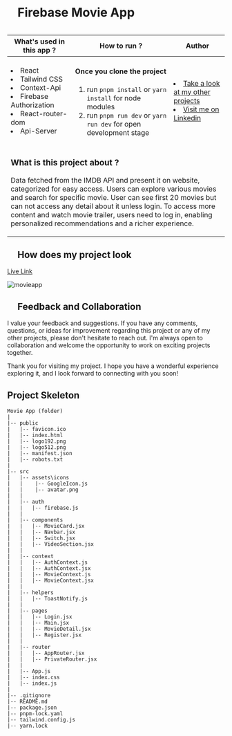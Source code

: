 <div id="user-content-toc">
  <ul align="left">
    <summary><h1 style="display: inline-block">Firebase Movie App</h1></summary>
  </ul>
</div>

<table>
   <thead>
        <tr>
            <th>What's used in this app ?</th>
            <th>How to run ?</th>
            <th>Author</th>
        </tr>
    </thead>
  <tbody>
  <tr>
    <td> 
      <li> React  
      <li> Tailwind CSS 
      <li> Context-Api 
      <li> Firebase Authorization 
      <li> React-router-dom  
      <li> Api-Server  
    </td>
    <td>  <h4>Once you clone the project</h4>  
      
 1) run  `pnpm install`  or `yarn install` for node modules
 2) run `pnpm run dev` or `yarn run dev` for open development stage
    
   </td>
    <td> <li> <a href="https://github.com/AliDurul" target="_blank">Take a look at my other projects</a> <li> <a href="https://www.linkedin.com/in/ali-durul/" target="_blank">Visit me on Linkedin</a> 
  </tr>
  <tr>
    <td colspan="3"><h3>What is this project about ?</h3> 
<p>
Data fetched from the IMDB API and present it on website, categorized for easy access. Users can explore various movies and search for specific movie. User can see first 20 movies but can not access any detail about it unless login. To access more content and watch movie trailer, users need to log in, enabling personalized recommendations and a richer experience. 
</p>
    </td>
  </tr>
      </tbody>
</table>




<div id="user-content-toc">
  <ul align="left">
    <summary><h2>How does my project look</h2></summary>
  </ul>
</div>

[Live Link](https://firebase-movie-app-two.vercel.app)

![movieapp](https://github.com/AliDurul/Firebase-Movie-App/assets/80897590/89c7bdcd-c9f4-4c47-bbd3-f918e1a09de5)

<div id="user-content-toc">
  <ul align="left">
    <summary><h2>Feedback and Collaboration</h2></summary>
  </ul>
</div>
I value your feedback and suggestions. If you have any comments, questions, or ideas for improvement regarding this project or any of my other projects, please don't hesitate to reach out. I'm always open to collaboration and welcome the opportunity to work on exciting projects together.

Thank you for visiting my project. I hope you have a wonderful experience exploring it, and I look forward to connecting with you soon!




## Project Skeleton

```
Movie App (folder)
|
|-- public
|   |-- favicon.ico
|   |-- index.html
|   |-- logo192.png
|   |-- logo512.png
|   |-- manifest.json
|   |-- robots.txt
|
|-- src
|   |-- assets\icons
|   |    |-- GoogleIcon.js
|   |    |-- avatar.png
|   |
|   |-- auth
|   |   |-- firebase.js
|   |
|   |-- components
|   |   |-- MovieCard.jsx
|   |   |-- Navbar.jsx
|   |   |-- Switch.jsx
|   |   |-- VideoSection.jsx
|   |
|   |-- context
|   |   |-- AuthContext.js
|   |   |-- AuthContext.jsx
|   |   |-- MovieContext.js
|   |   |-- MovieContext.jsx
|   |
|   |-- helpers
|   |   |-- ToastNotify.js
|   |
|   |-- pages
|   |   |-- Login.jsx
|   |   |-- Main.jsx
|   |   |-- MovieDetail.jsx
|   |   |-- Register.jsx
|   |
|   |-- router
|   |   |-- AppRouter.jsx
|   |   |-- PrivateRouter.jsx
|   |
|   |-- App.js
|   |-- index.css
|   |-- index.js
|
|-- .gitignore
|-- README.md
|-- package.json
|-- pnpm-lock.yaml
|-- tailwind.config.js
|-- yarn.lock

```

